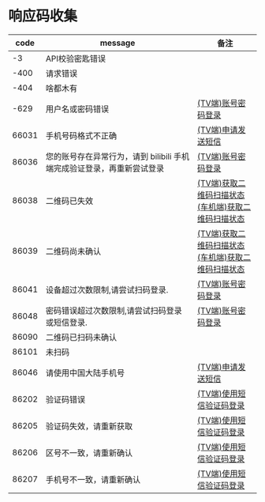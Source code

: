 # 响应码收集

| code  | message                                  | 备注                                                                                         |
|-------|------------------------------------------|--------------------------------------------------------------------------------------------|
| -3    | API校验密匙错误                                |                                                                                            |
| -400  | 请求错误                                     |                                                                                            |
| -404  | 啥都木有                                     |                                                                                            |
| -629  | 用户名或密码错误                                 | [(TV端)账号密码登录](login/password_tv.md)                                                        |
| 66031 | 手机号码格式不正确                                | [(TV端)申请发送短信](login/sms_tv.md#申请发送短信)                                                      |
| 86036 | 您的账号存在异常行为，请到 bilibili 手机端完成验证登录，再重新尝试登录 | [(TV端)账号密码登录](login/password_tv.md)                                                        |
| 86038 | 二维码已失效                                   | [(TV端)获取二维码扫描状态](login/qr_tv.md#获取二维码扫描状态)<br/>[(车机端)获取二维码扫描状态](login/qr_car.md#获取二维码扫描状态) |
| 86039 | 二维码尚未确认                                  | [(TV端)获取二维码扫描状态](login/qr_tv.md#获取二维码扫描状态)<br/>[(车机端)获取二维码扫描状态](login/qr_car.md#获取二维码扫描状态) |
| 86041 | 设备超过次数限制,请尝试扫码登录.                        | [(TV端)账号密码登录](login/password_tv.md)                                                        |
| 86048 | 密码错误超过次数限制,请尝试扫码登录或短信登录.                 | [(TV端)账号密码登录](login/password_tv.md)                                                        |
| 86090 | 二维码已扫码未确认                                |                                                                                            |
| 86101 | 未扫码                                      |                                                                                            |
| 86046 | 请使用中国大陆手机号                               | [(TV端)申请发送短信](login/sms_tv.md#申请发送短信)                                                      |
| 86202 | 验证码错误                                    | [(TV端)使用短信验证码登录](login/sms_tv.md#使用短信验证码登录)                                                |
| 86205 | 验证码失效，请重新获取                              | [(TV端)使用短信验证码登录](login/sms_tv.md#使用短信验证码登录)                                                |
| 86206 | 区号不一致，请重新确认                              | [(TV端)使用短信验证码登录](login/sms_tv.md#使用短信验证码登录)                                                |
| 86207 | 手机号不一致，请重新确认                             | [(TV端)使用短信验证码登录](login/sms_tv.md#使用短信验证码登录)                                                |

